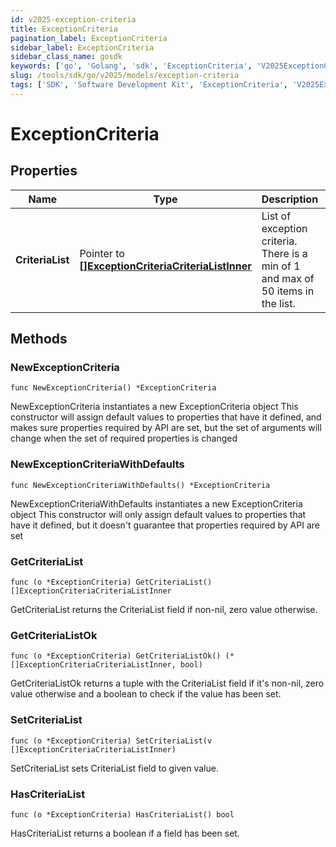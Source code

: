 ```yaml
---
id: v2025-exception-criteria
title: ExceptionCriteria
pagination_label: ExceptionCriteria
sidebar_label: ExceptionCriteria
sidebar_class_name: gosdk
keywords: ['go', 'Golang', 'sdk', 'ExceptionCriteria', 'V2025ExceptionCriteria'] 
slug: /tools/sdk/go/v2025/models/exception-criteria
tags: ['SDK', 'Software Development Kit', 'ExceptionCriteria', 'V2025ExceptionCriteria']
---
```


# ExceptionCriteria

## Properties

Name | Type | Description | Notes
------------ | ------------- | ------------- | -------------
**CriteriaList** | Pointer to [**[]ExceptionCriteriaCriteriaListInner**](exception-criteria-criteria-list-inner) | List of exception criteria. There is a min of 1 and max of 50 items in the list. | [optional] 

## Methods

### NewExceptionCriteria

`func NewExceptionCriteria() *ExceptionCriteria`

NewExceptionCriteria instantiates a new ExceptionCriteria object
This constructor will assign default values to properties that have it defined,
and makes sure properties required by API are set, but the set of arguments
will change when the set of required properties is changed

### NewExceptionCriteriaWithDefaults

`func NewExceptionCriteriaWithDefaults() *ExceptionCriteria`

NewExceptionCriteriaWithDefaults instantiates a new ExceptionCriteria object
This constructor will only assign default values to properties that have it defined,
but it doesn't guarantee that properties required by API are set

### GetCriteriaList

`func (o *ExceptionCriteria) GetCriteriaList() []ExceptionCriteriaCriteriaListInner`

GetCriteriaList returns the CriteriaList field if non-nil, zero value otherwise.

### GetCriteriaListOk

`func (o *ExceptionCriteria) GetCriteriaListOk() (*[]ExceptionCriteriaCriteriaListInner, bool)`

GetCriteriaListOk returns a tuple with the CriteriaList field if it's non-nil, zero value otherwise
and a boolean to check if the value has been set.

### SetCriteriaList

`func (o *ExceptionCriteria) SetCriteriaList(v []ExceptionCriteriaCriteriaListInner)`

SetCriteriaList sets CriteriaList field to given value.

### HasCriteriaList

`func (o *ExceptionCriteria) HasCriteriaList() bool`

HasCriteriaList returns a boolean if a field has been set.


